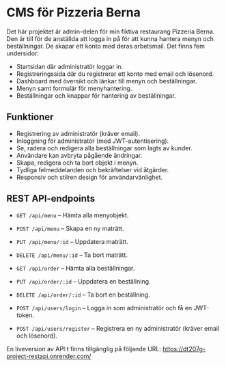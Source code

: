 # CMS för Pizzeria Berna

Det här projektet är admin-delen för min fiktiva restaurang Pizzeria Berna. Den är till för de anställda att logga in på för att kunna hantera menyn och beställningar. De skapar ett konto med deras arbetsmail. Det finns fem undersidor: 
- Startsidan där administratör loggar in.
- Registreringssida där du registrerar ett konto med email och lösenord.
- Dashboard med översikt och länkar till menyn och beställningar.
- Menyn samt formulär för menyhantering.
- Beställningar och knappar för hantering av beställningar.

## Funktioner

- Registrering av administratör (kräver email).
- Inloggning för administratör (med JWT-autentisering).
- Se, radera och redigera alla beställningar som lagts av kunder.
- Användare kan avbryta pågående ändringar.
- Skapa, redigera och ta bort objekt i menyn.
- Tydliga felmeddelanden och bekräftelser vid åtgärder.
- Responsiv och stilren design för användarvänlighet.

## REST API-endpoints

- `GET /api/menu` – Hämta alla menyobjekt.
- `POST /api/menu` – Skapa en ny maträtt.
- `PUT /api/menu/:id` – Uppdatera maträtt.
- `DELETE /api/menu/:id` – Ta bort maträtt.

- `GET /api/order` – Hämta alla beställningar.
- `PUT /api/order/:id` – Uppdatera en beställning.
- `DELETE /api/order/:id` – Ta bort en beställning.

- `POST /api/users/login` – Logga in som administratör och få en JWT-token.
- `POST /api/users/register` – Registrera en ny administratör (kräver email och lösenord).

En liveversion av API:t finns tillgänglig på följande URL: https://dt207g-project-restapi.onrender.com/
